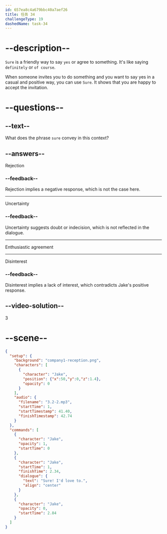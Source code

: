 ```yaml
---
id: 657ea8c4a679bbc40a7aef26
title: 任务 34
challengeType: 19
dashedName: task-34
---
```


<!-- (Audio) Jake: Sure! I'd love to. -->

# --description--

`Sure` is a friendly way to say `yes` or agree to something. It's like saying `definitely` or `of course`.

  When someone invites you to do something and you want to say yes in a casual and positive way, you can use `Sure`. It shows that you are happy to accept the invitation.

# --questions--

## --text--

What does the phrase `sure` convey in this context?

## --answers--

Rejection

### --feedback--

Rejection implies a negative response, which is not the case here.

---

Uncertainty

### --feedback--

Uncertainty suggests doubt or indecision, which is not reflected in the dialogue.

---

Enthusiastic agreement

---

Disinterest

### --feedback--

Disinterest implies a lack of interest, which contradicts Jake's positive response.

## --video-solution--

3

# --scene--

```json
{
  "setup": {
    "background": "company1-reception.png",
    "characters": [
      {
        "character": "Jake",
        "position": {"x":50,"y":0,"z":1.4},
        "opacity": 0
      }
    ],
    "audio": {
      "filename": "3.2-2.mp3",
      "startTime": 1,
      "startTimestamp": 41.40,
      "finishTimestamp": 42.74
    }
  },
  "commands": [
    {
      "character": "Jake",
      "opacity": 1,
      "startTime": 0
    },
    {
      "character": "Jake",
      "startTime": 1,
      "finishTime": 2.34,
      "dialogue": {
        "text": "Sure! I'd love to.",
        "align": "center"
      }
    },
    {
      "character": "Jake",
      "opacity": 0,
      "startTime": 2.84
    }
  ]
}
```
